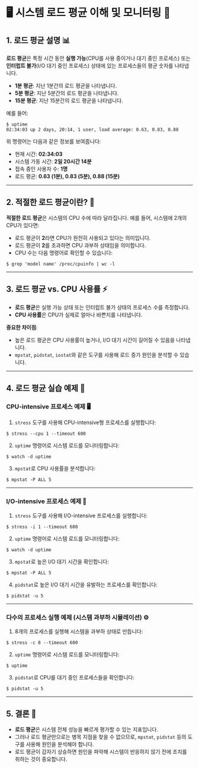 # 🖥️ 시스템 로드 평균 이해 및 모니터링 🚀

## 1. 로드 평균 설명 📊

**로드 평균**은 특정 시간 동안 **실행 가능**(CPU를 사용 중이거나 대기 중인 프로세스) 또는 **인터럽트 불가**(I/O 대기 중인 프로세스) 상태에 있는 프로세스들의 평균 숫자를 나타냅니다.

- **1분 평균**: 지난 1분간의 로드 평균을 나타냅니다.
- **5분 평균**: 지난 5분간의 로드 평균을 나타냅니다.
- **15분 평균**: 지난 15분간의 로드 평균을 나타냅니다.

예를 들어:

```
$ uptime
02:34:03 up 2 days, 20:14, 1 user, load average: 0.63, 0.83, 0.88
```

위 명령어는 다음과 같은 정보를 보여줍니다:
- 현재 시간: **02:34:03**
- 시스템 가동 시간: **2일 20시간 14분**
- 접속 중인 사용자 수: **1명**
- 로드 평균: **0.63 (1분), 0.83 (5분), 0.88 (15분)**

---

## 2. 적절한 로드 평균이란? 🤔

**적절한 로드 평균**은 시스템의 CPU 수에 따라 달라집니다. 예를 들어, 시스템에 2개의 CPU가 있다면:
- 로드 평균이 **2**라면 CPU가 완전히 사용되고 있다는 의미입니다.
- 로드 평균이 **2**를 초과하면 CPU 과부하 상태임을 의미합니다.
- CPU 수는 다음 명령어로 확인할 수 있습니다:

```
$ grep 'model name' /proc/cpuinfo | wc -l
```

---

## 3. 로드 평균 vs. CPU 사용률 ⚡

- **로드 평균**은 실행 가능 상태 또는 인터럽트 불가 상태의 프로세스 수를 측정합니다.
- **CPU 사용률**은 CPU가 실제로 얼마나 바쁜지를 나타냅니다.

**중요한 차이점**:
- 높은 로드 평균은 CPU 사용률이 높거나, I/O 대기 시간이 길어질 수 있음을 나타냅니다.
- `mpstat`, `pidstat`, `iostat`와 같은 도구를 사용해 로드 증가 원인을 분석할 수 있습니다.

---

## 4. 로드 평균 실습 예제 🧪

### CPU-intensive 프로세스 예제 🖥️

1. `stress` 도구를 사용해 CPU-intensive형 프로세스를 실행합니다:

```
$ stress --cpu 1 --timeout 600
```

2. `uptime` 명령어로 시스템 로드를 모니터링합니다:

```
$ watch -d uptime
```

3. `mpstat`로 CPU 사용률을 분석합니다:

```
$ mpstat -P ALL 5
```

---

### I/O-intensive 프로세스 예제 💾

1. `stress` 도구를 사용해 I/O-intensive 프로세스를 실행합니다:

```
$ stress -i 1 --timeout 600
```

2. `uptime` 명령어로 시스템 로드를 모니터링합니다:

```
$ watch -d uptime
```

3. `mpstat`로 높은 I/O 대기 시간을 확인합니다:

```
$ mpstat -P ALL 5
```

4. `pidstat`로 높은 I/O 대기 시간을 유발하는 프로세스를 확인합니다:

```
$ pidstat -u 5
```

---

### 다수의 프로세스 실행 예제 (시스템 과부하 시뮬레이션) ⚙️

1. 8개의 프로세스를 실행해 시스템을 과부하 상태로 만듭니다:

```
$ stress -c 8 --timeout 600
```

2. `uptime` 명령어로 시스템 로드를 모니터링합니다:

```
$ uptime
```

3. `pidstat`로 CPU를 대기 중인 프로세스들을 확인합니다:

```
$ pidstat -u 5
```

---

## 5. 결론 📝

- **로드 평균**은 시스템 전체 성능을 빠르게 평가할 수 있는 지표입니다.
- 그러나 로드 평균만으로는 병목 지점을 찾을 수 없으므로, `mpstat`, `pidstat` 등의 도구를 사용해 원인을 분석해야 합니다.
- 로드 평균이 갑자기 상승하면 원인을 파악해 시스템이 반응하지 않기 전에 조치를 취하는 것이 중요합니다.
